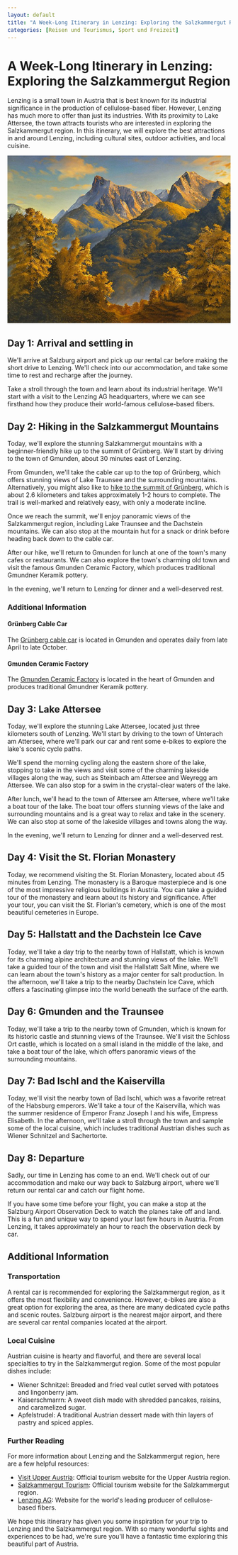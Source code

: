 ```yaml
---
layout: default
title: "A Week-Long Itinerary in Lenzing: Exploring the Salzkammergut Region"
categories: [Reisen und Tourismus, Sport und Freizeit]
---
```


# A Week-Long Itinerary in Lenzing: Exploring the Salzkammergut Region

Lenzing is a small town in Austria that is best known for its industrial
significance in the production of cellulose-based fiber. However,
Lenzing has much more to offer than just its industries. With its
proximity to Lake Attersee, the town attracts tourists who are
interested in exploring the Salzkammergut region. In this itinerary, we
will explore the best attractions in and around Lenzing, including
cultural sites, outdoor activities, and local cuisine.

![Lenzing and the Salzkammergut region](/assets/images/berglandschaft-11.jpg "Lenzing and the Salzkammergut region")

## Day 1: Arrival and settling in

We'll arrive at Salzburg airport and pick up our rental car before making the short drive to Lenzing. We'll check into our accommodation, and take some time to rest and recharge after the journey. 

Take a stroll through the town and learn about its industrial heritage. We'll start with a visit to the Lenzing AG headquarters, where we can see firsthand how they produce their world-famous cellulose-based fibers.

## Day 2: Hiking in the Salzkammergut Mountains

Today, we'll explore the stunning Salzkammergut mountains with a beginner-friendly hike up to the summit of Grünberg. We'll start by driving to the town of Gmunden, about 30 minutes east of Lenzing.

From Gmunden, we'll take the cable car up to the top of Grünberg, which offers stunning views of Lake Traunsee and the surrounding mountains. Alternatively, you might also like to [hike to the summit of Grünberg](https://traunsee-almtal.salzkammergut.at/en/oesterreich-tour/detail/430001212/gruenbergweg-in-gmunden.html "Grünbergweg in Gmunden WW-410"), which is about 2.6 kilometers and takes approximately 1-2 hours to complete. The trail is well-marked and relatively easy, with only a moderate incline.

Once we reach the summit, we'll enjoy panoramic views of the Salzkammergut region, including Lake Traunsee and the Dachstein mountains. We can also stop at the mountain hut for a snack or drink before heading back down to the cable car.

After our hike, we'll return to Gmunden for lunch at one of the town's many cafes or restaurants. We can also explore the town's charming old town and visit the famous Gmunden Ceramic Factory, which produces traditional Gmundner Keramik pottery.

In the evening, we'll return to Lenzing for dinner and a well-deserved rest.

### Additional Information

#### Grünberg Cable Car

The [Grünberg cable car](https://gruenberg.info/en/hike-activities/attractions/gruenberg-cable-car/) is located in Gmunden and operates daily from late April to late October.

#### Gmunden Ceramic Factory

The [Gmunden Ceramic Factory](https://www.gmundner.at/en/) is located in the heart of Gmunden and produces traditional Gmundner Keramik pottery.

## Day 3: Lake Attersee

Today, we'll explore the stunning Lake Attersee, located just three kilometers south of Lenzing. We'll start by driving to the town of Unterach am Attersee, where we'll park our car and rent some e-bikes to explore the lake's scenic cycle paths.

We'll spend the morning cycling along the eastern shore of the lake, stopping to take in the views and visit some of the charming lakeside villages along the way, such as Steinbach am Attersee and Weyregg am Attersee. We can also stop for a swim in the crystal-clear waters of the lake.

After lunch, we'll head to the town of Attersee am Attersee, where we'll take a boat tour of the lake. The boat tour offers stunning views of the lake and surrounding mountains and is a great way to relax and take in the scenery. We can also stop at some of the lakeside villages and towns along the way.

In the evening, we'll return to Lenzing for dinner and a well-deserved rest.

## Day 4: Visit the St. Florian Monastery

Today, we recommend visiting the St. Florian Monastery, located about 45
minutes from Lenzing. The monastery is a Baroque masterpiece and is one
of the most impressive religious buildings in Austria. You can take a
guided tour of the monastery and learn about its history and
significance. After your tour, you can visit the St. Florian's cemetery,
which is one of the most beautiful cemeteries in Europe.

## Day 5: Hallstatt and the Dachstein Ice Cave

Today, we'll take a day trip to the nearby town of Hallstatt, which is known for its charming alpine architecture and stunning views of the lake. We'll take a guided tour of the town and visit the Hallstatt Salt Mine, where we can learn about the town's history as a major center for salt production. In the afternoon, we'll take a trip to the nearby Dachstein Ice Cave, which offers a fascinating glimpse into the world beneath the surface of the earth.

## Day 6: Gmunden and the Traunsee

Today, we'll take a trip to the nearby town of Gmunden, which is known for its historic castle and stunning views of the Traunsee. We'll visit the Schloss Ort castle, which is located on a small island in the middle of the lake, and take a boat tour of the lake, which offers panoramic views of the surrounding mountains.

## Day 7: Bad Ischl and the Kaiservilla

Today, we'll visit the nearby town of Bad Ischl, which was a favorite retreat of the Habsburg emperors. We'll take a tour of the Kaiservilla, which was the summer residence of Emperor Franz Joseph I and his wife, Empress Elisabeth. In the afternoon, we'll take a stroll through the town and sample some of the local cuisine, which includes traditional Austrian dishes such as Wiener Schnitzel and Sachertorte.

## Day 8: Departure

Sadly, our time in Lenzing has come to an end. We'll check out of our accommodation and make our way back to Salzburg airport, where we'll return our rental car and catch our flight home. 

If you have some time before your flight, you can make a stop at the Salzburg
Airport Observation Deck to watch the planes take off and land. This is
a fun and unique way to spend your last few hours in Austria. From
Lenzing, it takes approximately an hour to reach the
observation deck by car.

## Additional Information

### Transportation

A rental car is recommended for exploring the Salzkammergut region, as it offers the most flexibility and convenience. However, e-bikes are also a great option for exploring the area, as there are many dedicated cycle paths and scenic routes. Salzburg airport is the nearest major airport, and there are several car rental companies located at the airport.

### Local Cuisine

Austrian cuisine is hearty and flavorful, and there are several local specialties to try in the Salzkammergut region. Some of the most popular dishes include:

*   Wiener Schnitzel: Breaded and fried veal cutlet served with potatoes and lingonberry jam.
*   Kaiserschmarrn: A sweet dish made with shredded pancakes, raisins, and caramelized sugar.
*   Apfelstrudel: A traditional Austrian dessert made with thin layers of pastry and spiced apples.

### Further Reading

For more information about Lenzing and the Salzkammergut region, here are a few helpful resources:

*   [Visit Upper Austria](https://www.upperaustria.com/en): Official tourism website for the Upper Austria region.
*   [Salzkammergut Tourism](https://www.salzkammergut.at/en): Official tourism website for the Salzkammergut region.
*   [Lenzing AG](https://www.lenzing.com/): Website for the world's leading producer of cellulose-based fibers.


We hope this itinerary has given you some inspiration for your trip to
Lenzing and the Salzkammergut region. With so many wonderful sights and
experiences to be had, we're sure you'll have a fantastic time exploring
this beautiful part of Austria.
